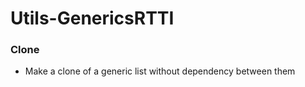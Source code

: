# Utils-GenericsRTTI

### Clone
  - Make a clone of a generic list <T> without dependency between them
